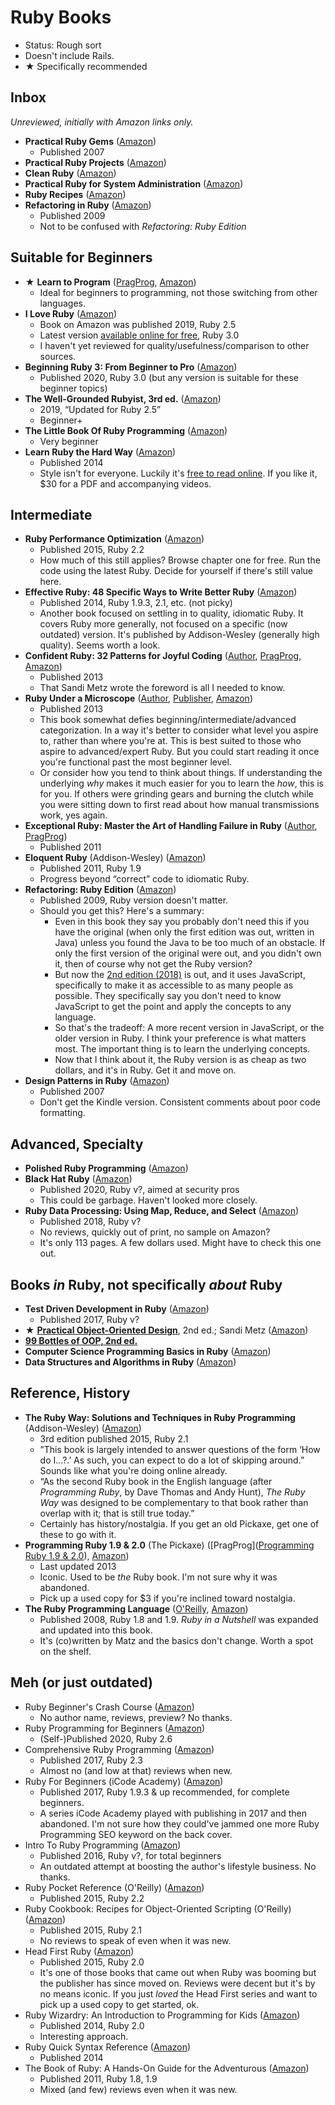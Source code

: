 # Ruby Books

- Status: Rough sort
- Doesn't include Rails.
- ★ Specifically recommended

## Inbox

*Unreviewed, initially with Amazon links only.*

* **Practical Ruby Gems** ([Amazon](https://www.amazon.com/dp/1590598113/))
    - Published 2007
* **Practical Ruby Projects** ([Amazon](https://www.amazon.com/dp/159059911X/))
* **Clean Ruby** ([Amazon](https://www.amazon.com/dp/148425547X/))
* **Practical Ruby for System Administration** ([Amazon](https://www.amazon.com/dp/1590598210/))
* **Ruby Recipes** ([Amazon](https://www.amazon.com/dp/1484224701/))
* **Refactoring in Ruby** ([Amazon](https://www.amazon.com/dp/0321545044/))
    - Published 2009
    - Not to be confused with *Refactoring: Ruby Edition*



## Suitable for Beginners

* ★ **Learn to Program** ([PragProg](https://pragprog.com/titles/ltp3/), [Amazon](https://www.amazon.com/dp/1680508172/))
    - Ideal for beginners to programming, not those switching from other languages.
* **I Love Ruby** ([Amazon](https://www.amazon.com/dp/1796378429/))
    - Book on Amazon was published 2019, Ruby 2.5
    - Latest version [available online for free](https://i-love-ruby.gitlab.io), Ruby 3.0
    - I haven't yet reviewed for quality/usefulness/comparison to other sources.
* **Beginning Ruby 3: From Beginner to Pro** ([Amazon](https://www.amazon.com/dp/1484263235/))
    - Published 2020, Ruby 3.0 (but any version is suitable for these beginner topics)
* **The Well-Grounded Rubyist, 3rd ed.** ([Amazon](https://www.amazon.com/dp/1617295213/))
    - 2019, “Updated for Ruby 2.5”
    - Beginner+
* **The Little Book Of Ruby Programming** ([Amazon](https://www.amazon.com/dp/1913132072/))
    - Very beginner
* **Learn Ruby the Hard Way** ([Amazon](https://www.amazon.com/dp/032188499X/))
    - Published 2014
    - Style isn't for everyone. Luckily it's [free to read online](https://learnrubythehardway.org/book/). If you like it, $30 for a PDF and accompanying videos.



## Intermediate

* **Ruby Performance Optimization** ([Amazon](https://www.amazon.com/dp/1680500694/))
    - Published 2015, Ruby 2.2
    - How much of this still applies? Browse chapter one for free. Run the code using the latest Ruby. Decide for yourself if there's still value here.
* **Effective Ruby: 48 Specific Ways to Write Better Ruby** ([Amazon](https://www.amazon.com/dp/0133846970/))
    - Published 2014, Ruby 1.9.3, 2.1, etc. (not picky)
    - Another book focused on settling in to quality, idiomatic Ruby. It covers Ruby more generally, not focused on a specific (now outdated) version. It's published by Addison-Wesley (generally high quality). Seems worth a look.
* **Confident Ruby: 32 Patterns for Joyful Coding** ([Author](https://avdi.codes/books/), [PragProg](https://pragprog.com/titles/agcr/confident-ruby/), [Amazon](https://www.amazon.com/dp/B00ETE0D2S/))
    - Published 2013
    - That Sandi Metz wrote the foreword is all I needed to know.
* **Ruby Under a Microscope** ([Author](https://patshaughnessy.net/ruby-under-a-microscope), [Publisher](https://nostarch.com/rum), [Amazon](https://www.amazon.com/dp/1593275277/))
    - Published 2013
    - This book somewhat defies beginning/intermediate/advanced categorization. In a way it's better to consider what level you aspire to, rather than where you're at. This is best suited to those who aspire to advanced/expert Ruby. But you could start reading it once you're functional past the most beginner level.
    - Or consider how you tend to think about things. If understanding the underlying *why* makes it much easier for you to learn the *how*, this is for you. If others were grinding gears and burning the clutch while you were sitting down to first read about how manual transmissions work, yes again.
* **Exceptional Ruby: Master the Art of Handling Failure in Ruby** ([Author](https://avdi.codes/books/), [PragProg](https://pragprog.com/titles/ager/exceptional-ruby/))
    - Published 2011
* **Eloquent Ruby** (Addison-Wesley) ([Amazon](https://www.amazon.com/dp/0321584104/))
    - Published 2011, Ruby 1.9
    - Progress beyond “correct” code to idiomatic Ruby.
* **Refactoring: Ruby Edition** ([Amazon](https://www.amazon.com/dp/0321984137/))
    - Published 2009, Ruby version doesn't matter.
    - Should you get this? Here's a summary:
        - Even in this book they say you probably don't need this if you have the original (when only the first edition was out, written in Java) unless you found the Java to be too much of an obstacle. If only the first version of the original were out, and you didn't own it, then of course why not get the Ruby version?
        - But now the [2nd edition (2018)](https://www.amazon.com/dp/0134757599/) is out, and it uses JavaScript, specifically to make it as accessible to as many people as possible. They specifically say you don't need to know JavaScript to get the point and apply the concepts to any language.
        - So that's the tradeoff: A more recent version in JavaScript, or the older version in Ruby. I think your preference is what matters most. The important thing is to learn the underlying concepts.
        - Now that I think about it, the Ruby version is as cheap as two dollars, and it's in Ruby. Get it and move on.
* **Design Patterns in Ruby** ([Amazon](https://www.amazon.com/dp/0321490452/))
    - Published 2007
    - Don't get the Kindle version. Consistent comments about poor code formatting.



## Advanced, Specialty

* **Polished Ruby Programming** ([Amazon](https://www.amazon.com/dp/1801072728/))
* **Black Hat Ruby** ([Amazon](https://www.amazon.com/dp/B08JHSF6GT/))
    - Published 2020, Ruby v?, aimed at security pros
    - This could be garbage. Haven't looked more closely.
* **Ruby Data Processing: Using Map, Reduce, and Select** ([Amazon](https://www.amazon.com/dp/1484234731/))
    - Published 2018, Ruby v?
    - No reviews, quickly out of print, no sample on Amazon?
    - It's only 113 pages. A few dollars used. Might have to check this one out.



## Books *in* Ruby, not specifically *about* Ruby

* **Test Driven Development in Ruby** ([Amazon](https://www.amazon.com/dp/1484226372/))
    - Published 2017, Ruby v?
* ★ [**Practical Object-Oriented Design**](https://www.poodr.com), 2nd ed.; Sandi Metz ([Amazon](https://www.amazon.com/dp/0134456475/))
* [**99 Bottles of OOP, 2nd ed.**](https://sandimetz.com/99bottles)
* **Computer Science Programming Basics in Ruby** ([Amazon](https://www.amazon.com/dp/1449355978/))
* **Data Structures and Algorithms in Ruby** ([Amazon](https://www.amazon.com/dp/B0B3F2BZ9M/))



## Reference, History

* **The Ruby Way: Solutions and Techniques in Ruby Programming** (Addison-Wesley) ([Amazon](https://www.amazon.com/dp/0321714636/))
    - 3rd edition published 2015, Ruby 2.1
    - ”This book is largely intended to answer questions of the form ‘How do I…?.’ As such, you can expect to do a lot of skipping around.” Sounds like what you're doing online already.
    - “As the second Ruby book in the English language (after *Programming Ruby*, by Dave Thomas and Andy Hunt), *The Ruby Way* was designed to be complementary to that book rather than overlap with it; that is still true today.”
    - Certainly has history/nostalgia. If you get an old Pickaxe, get one of these to go with it.
* **Programming Ruby 1.9 & 2.0** (The Pickaxe) ([PragProg]([Programming Ruby 1.9 & 2.0](https://pragprog.com/titles/ruby4/programming-ruby-1-9-2-0-4th-edition/)), [Amazon](https://www.amazon.com/dp/1937785491/))
    - Last updated 2013
    - Iconic. Used to be *the* Ruby book. I'm not sure why it was abandoned.
    - Pick up a used copy for $3 if you're inclined toward nostalgia.
* **The Ruby Programming Language** ([O'Reilly](https://www.oreilly.com/library/view/the-ruby-programming/9780596516178/), [Amazon](https://www.amazon.com/dp/0596516177/))
    - Published 2008, Ruby 1.8 and 1.9. *Ruby in a Nutshell* was expanded and updated into this book.
    - It's (co)written by Matz and the basics don't change. Worth a spot on the shelf.



## Meh (or just outdated)

* Ruby Beginner's Crash Course ([Amazon](https://www.amazon.com/dp/1777942802/))
    - No author name, reviews, preview? No thanks.
* Ruby Programming for Beginners ([Amazon](https://www.amazon.com/dp/B08992KQLH/))
    - (Self-)Published 2020, Ruby 2.6
* Comprehensive Ruby Programming ([Amazon](https://www.amazon.com/dp/1787280640/))
    - Published 2017, Ruby 2.3
    - Almost no (and low at that) reviews when new.
* Ruby For Beginners (iCode Academy) ([Amazon](https://www.amazon.com/dp/1521367701/))
    - Published 2017, Ruby 1.9.3 & up recommended, for complete beginners.
    - A series iCode Academy played with publishing in 2017 and then abandoned. I'm not sure how they could've jammed one more Ruby Programming SEO keyword on the back cover.
* Intro To Ruby Programming ([Amazon](https://www.amazon.com/dp/0692714413/))
    - Published 2016, Ruby v?, for total beginners
    - An outdated attempt at boosting the author's lifestyle business. No thanks.
* Ruby Pocket Reference (O'Reilly) ([Amazon](https://www.amazon.com/dp/1491926015/))
    - Published 2015, Ruby 2.2
* Ruby Cookbook: Recipes for Object-Oriented Scripting (O'Reilly) ([Amazon](https://www.amazon.com/dp/1449373712/))
    - Published 2015, Ruby 2.1
    - No reviews to speak of even when it was new.
* Head First Ruby ([Amazon](https://www.amazon.com/dp/1449372651/))
    - Published 2015, Ruby 2.0
    - It's one of those books that came out when Ruby was booming but the publisher has since moved on. Reviews were decent but it's by no means iconic. If you just *loved* the Head First series and want to pick up a used copy to get started, ok.
* Ruby Wizardry: An Introduction to Programming for Kids ([Amazon](https://www.amazon.com/dp/1593275668/))
    - Published 2014, Ruby 2.0
    - Interesting approach.
* Ruby Quick Syntax Reference ([Amazon](https://www.amazon.com/dp/143026568X/))
    - Published 2014
* The Book of Ruby: A Hands-On Guide for the Adventurous ([Amazon](https://www.amazon.com/dp/1593272944/))
    - Published 2011, Ruby 1.8, 1.9
    - Mixed (and few) reviews even when it was new.
